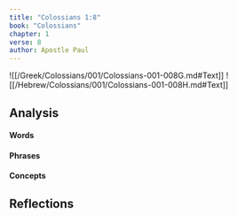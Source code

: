 ```yaml
---
title: "Colossians 1:8"
book: "Colossians"
chapter: 1
verse: 8
author: Apostle Paul
---
```

![[/Greek/Colossians/001/Colossians-001-008G.md#Text]]
![[/Hebrew/Colossians/001/Colossians-001-008H.md#Text]]

## Analysis

#### Words

#### Phrases

#### Concepts

## Reflections

